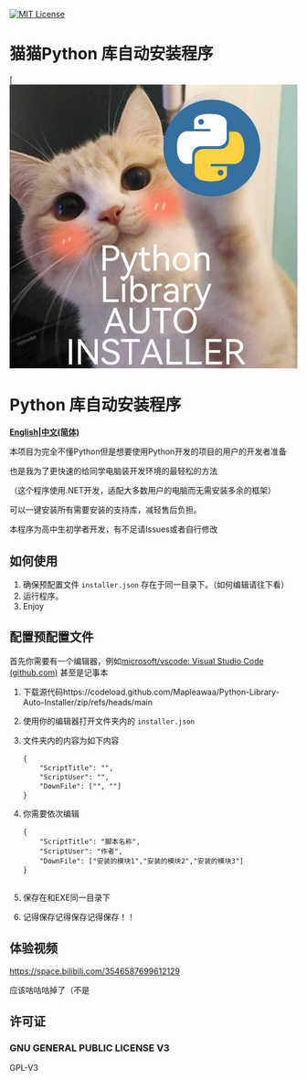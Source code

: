 [![MIT License](http://img.shields.io/badge/license-MIT-blue.svg?style=flat)](https://github.com/Hamumayo55/Sukuramukun/blob/master/LICENSE)  

# 猫猫Python 库自动安装程序

[![product_name](https://raw.githubusercontent.com/Mapleawaa/Python-Library-Auto-Installer/Dev/enlogo.png)

# Python 库自动安装程序

**[English](https://github.com/Mapleawaa/Python-Library-Auto-Installer-EN)|[中文(简体)](https://github.com/Mapleawaa/Python-Library-Auto-Installer)**

本项目为完全不懂Python但是想要使用Python开发的项目的用户的开发者准备

也是我为了更快速的给同学电脑装开发环境的最轻松的方法

（这个程序使用.NET开发，适配大多数用户的电脑而无需安装多余的框架）

可以一键安装所有需要安装的支持库，减轻售后负担。

本程序为高中生初学者开发，有不足请Issues或者自行修改

## 如何使用    

1. 确保预配置文件 `installer.json` 存在于同一目录下。（如何编辑请往下看）
2. 运行程序。
3. Enjoy

## 配置预配置文件

首先你需要有一个编辑器，例如[microsoft/vscode: Visual Studio Code (github.com)](https://github.com/microsoft/vscode) 甚至是记事本

1. 下载源代码https://codeload.github.com/Mapleawaa/Python-Library-Auto-Installer/zip/refs/heads/main

2. 使用你的编辑器打开文件夹内的 `installer.json` 

3. 文件夹内的内容为如下内容

   ```
   {
       "ScriptTitle": "",
       "ScriptUser": "",
       "DownFile": ["", ""]
   }
   ```

4. 你需要依次编辑

   ```
   {
       "ScriptTitle": "脚本名称",
       "ScriptUser": "作者",
       "DownFile": ["安装的模块1","安装的模块2","安装的模块3"]
   }
   
   
   ```

5. 保存在和EXE同一目录下

6. 记得保存记得保存记得保存！！



## 体验视频

https://space.bilibili.com/3546587699612129

应该咕咕咕掉了（不是

## 许可证

### GNU GENERAL PUBLIC LICENSE V3

GPL-V3

